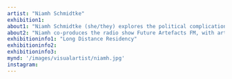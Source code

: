 ```yaml
---
artist: "Niamh Schmidtke"
exhibition1: 
about1: "Niamh Schmidtke (she/they) explores the political complications of ‘being green’ by cultivating conversations with the environment, through speculation, audio, ceramics and installations. They examine the relationship between listening and speaking, to consider the kinds of voices that deep time, the sea, or humans could have. These relations critique the utopia of renewable energies, drawing attention to the financial origins of climate crises and use intimacy as a form of decolonise praxis for the future."
about2: "Niamh co-produces the radio show Future Artefacts FM, with artist Nina Davies and are currently working on commissions for Science Gallery International in Berlin, and the Hunt Museum in Ireland. They completed their MFA at Goldsmiths, London with a First Class Honours in 2021 and hold a Fine Art Honours BA from Limerick School of Art and Design (2019)." 
exhibitioninfo1: "Long Distance Residency"
exhibitioninfo2: 
exhibitioninfo3: 
mynd: '/images/visualartist/niamh.jpg'
instagram: 
---
```

